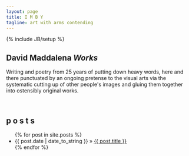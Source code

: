 ```yaml
---
layout: page
title: I M B Y
tagline: art with arms contending
---
```

{% include JB/setup %}

## David Maddalena *Works*
Writing and poetry from 25 years of putting down heavy words, here and there punctuated
by an ongoing pretense to the visual arts via the systematic cutting up
of other people's images and gluing them together into ostensibly
original works.

&nbsp;

## p o s t s


<ul class="posts">
  {% for post in site.posts %}
    <li><span>{{ post.date | date_to_string }}</span> &raquo; <a href="{{ BASE_PATH }}{{ post.url }}">{{ post.title }}</a></li>
  {% endfor %}
</ul>
